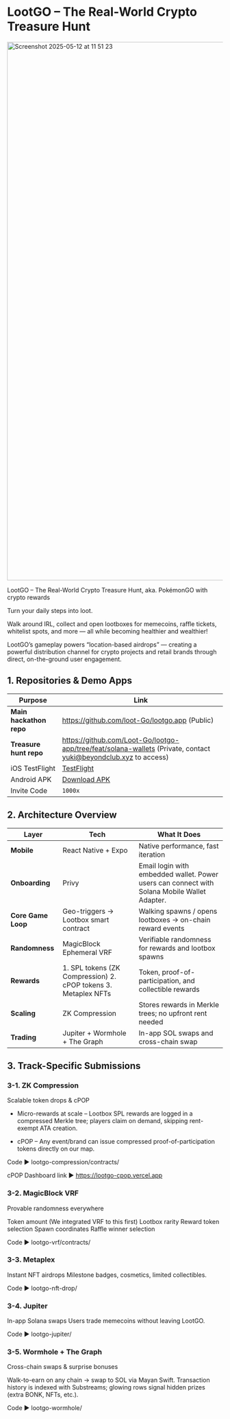 # LootGO – The Real-World Crypto Treasure Hunt
<img width="1255" alt="Screenshot 2025-05-12 at 11 51 23" src="https://github.com/user-attachments/assets/223f8890-0a73-4f74-b626-c2a82f4a3df4" />

LootGO – The Real-World Crypto Treasure Hunt, aka. PokémonGO with crypto rewards

Turn your daily steps into loot. 

Walk around IRL, collect and open lootboxes for memecoins, raffle tickets, whitelist spots, and more — all while becoming healthier and wealthier!

LootGO’s gameplay powers “location-based airdrops” — creating a powerful distribution channel for crypto projects and retail brands through direct, on-the-ground user engagement.

## 1. Repositories & Demo Apps


| Purpose | Link |
|---------|------|
| **Main hackathon repo** | https://github.com/loot-Go/lootgo.app (Public) |
| **Treasure hunt repo** | https://github.com/Loot-Go/lootgo-app/tree/feat/solana-wallets (Private, contact yuki@beyondclub.xyz to access) |
| iOS TestFlight | [TestFlight](https://testflight.apple.com/join/57xWEm9G) |
| Android APK | [Download APK](https://drive.google.com/file/d/1qHxmlSulMRBMjJ8Eh30KRGGJNCJe9q-R/view?usp=sharing) |
| Invite Code | `1000x` |


## 2. Architecture Overview

| Layer | Tech | What It Does |
|-------|------|--------------|
| **Mobile** | React Native + Expo | Native performance, fast iteration |
| **Onboarding** | Privy | Email login with embedded wallet. Power users can connect with Solana Mobile Wallet Adapter. |
| **Core Game Loop** | Geo-triggers → Lootbox smart contract | Walking spawns / opens lootboxes → on-chain reward events |
| **Randomness** | MagicBlock Ephemeral VRF | Verifiable randomness for rewards and lootbox spawns |
| **Rewards** | 1. SPL tokens (ZK Compression)  2. cPOP tokens  3. Metaplex NFTs | Token, proof-of-participation, and collectible rewards |
| **Scaling** | ZK Compression | Stores rewards in Merkle trees; no upfront rent needed |
| **Trading** | Jupiter + Wormhole + The Graph | In-app SOL swaps and cross-chain swap |

## 3. Track-Specific Submissions

### 3-1. ZK Compression
Scalable token drops & cPOP

* Micro-rewards at scale – Lootbox SPL rewards are logged in a compressed Merkle tree; players claim on demand, skipping rent-exempt ATA creation.

* cPOP – Any event/brand can issue compressed proof-of-participation tokens directly on our map.

Code ▶ lootgo-compression/contracts/

cPOP Dashboard link ▶ https://lootgo-cpop.vercel.app

### 3-2. MagicBlock VRF

Provable randomness everywhere

Token amount (We integrated VRF to this first)
Lootbox rarity
Reward token selection
Spawn coordinates
Raffle winner selection

Code ▶ lootgo-vrf/contracts/

### 3-3. Metaplex

Instant NFT airdrops
Milestone badges, cosmetics, limited collectibles.

Code ▶ lootgo-nft-drop/

### 3-4. Jupiter

In-app Solana swaps
Users trade memecoins without leaving LootGO.

Code ▶ lootgo-jupiter/

### 3-5. Wormhole + The Graph

Cross-chain swaps & surprise bonuses

Walk-to-earn on any chain → swap to SOL via Mayan Swift.
Transaction history is indexed with Substreams; glowing rows signal hidden prizes (extra BONK, NFTs, etc.).

Code ▶ lootgo-wormhole/


